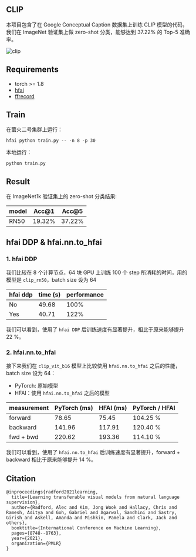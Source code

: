 ## CLIP

本项目包含了在 Google Conceptual Caption 数据集上训练 CLIP 模型的代码，我们在 ImageNet 验证集上做 zero-shot 分类，能够达到 37.22% 的 Top-5 准确率。

![clip](assets/CLIP.png)

## Requirements

- torch >= 1.8
- [hfai](https://doc.hfai.high-flyer.cn/index.html)
- [ffrecord](https://github.com/HFAiLab/ffrecord/)

## Train

在萤火二号集群上运行：

```shell
hfai python train.py -- -n 8 -p 30
```

本地运行：

```shell
python train.py
```

## Result

在 ImageNet1k 验证集上的 zero-shot 分类结果:

| model    | Acc@1  | Acc@5  |
|----------|--------|--------|
| RN50     | 19.32% | 37.22% |


## hfai DDP & hfai.nn.to_hfai

### 1. hfai DDP

我们比较在 8 个计算节点，64 块 GPU 上训练 100 个 step 所消耗的时间，用的模型是 `clip_rn50`，batch size 设为 64

| hfai ddp  | time (s)  | performance  |
| --------- | --------- | ------------ |
| No        | 49.68     | 100%         |
| Yes       | 40.71     | 122%         |

我们可以看到，使用了 `hfai DDP` 后训练速度有显著提升，相比于原来能够提升 22 %。


### 2. hfai.nn.to_hfai

接下来我们在 `clip_vit_b16` 模型上比较使用 `hfai.nn.to_hfai` 之后的性能，batch size 设为 64：

- PyTorch: 原始模型
- HFAI：使用 `hfai.nn.to_hfai` 之后的模型

| measurement  | PyTorch (ms) | HFAI (ms)  | PyTorch / HFAI  |
| ------------ | ------------ | ---------- | --------------- |
| forward      | 78.65        | 75.45      | 104.25 %        |
| backward     | 141.96       | 117.91     | 120.40 %        |
| fwd + bwd    | 220.62       | 193.36     | 114.10 %        |

我们可以看到，使用了 `hfai.nn.to_hfai` 后训练速度有显著提升，forward + backward 相比于原来能够提升 14 %。



## Citation

```
@inproceedings{radford2021learning,
  title={Learning transferable visual models from natural language supervision},
  author={Radford, Alec and Kim, Jong Wook and Hallacy, Chris and Ramesh, Aditya and Goh, Gabriel and Agarwal, Sandhini and Sastry, Girish and Askell, Amanda and Mishkin, Pamela and Clark, Jack and others},
  booktitle={International Conference on Machine Learning},
  pages={8748--8763},
  year={2021},
  organization={PMLR}
}
```
